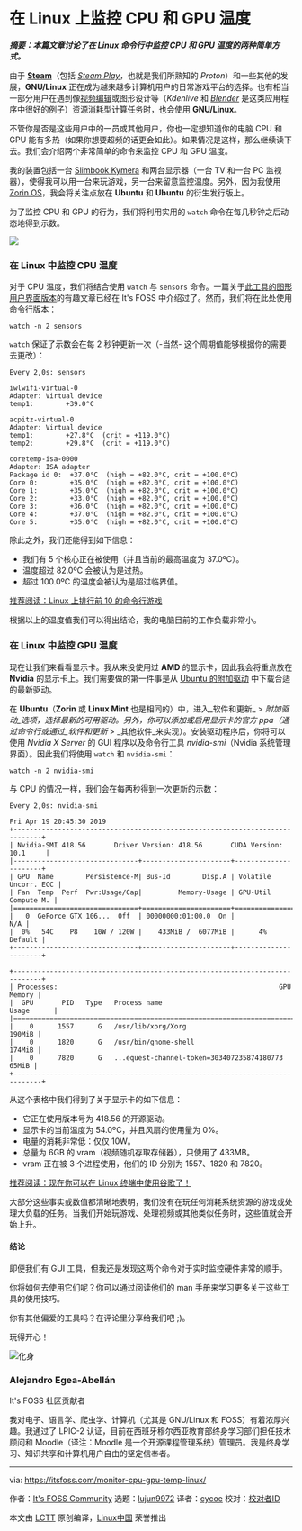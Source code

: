 [#]: collector: (lujun9972)
[#]: translator: (cycoe)
[#]: reviewer: ( )
[#]: publisher: ( )
[#]: url: ( )
[#]: subject: (Monitoring CPU and GPU Temperatures on Linux)
[#]: via: (https://itsfoss.com/monitor-cpu-gpu-temp-linux/)
[#]: author: (It's FOSS Community https://itsfoss.com/author/itsfoss/)

在 Linux 上监控 CPU 和 GPU 温度
======

_**摘要：本篇文章讨论了在 Linux 命令行中监控 CPU 和 GPU 温度的两种简单方式。**_

由于 **[Steam][1]**（包括 _[Steam Play][2]_，也就是我们所熟知的 _Proton_）和一些其他的发展，**GNU/Linux** 正在成为越来越多计算机用户的日常游戏平台的选择。也有相当一部分用户在遇到像[视频编辑][3]或图形设计等（_Kdenlive_ 和 _[Blender][4]_ 是这类应用程序中很好的例子）资源消耗型计算任务时，也会使用 **GNU/Linux**。

不管你是否是这些用户中的一员或其他用户，你也一定想知道你的电脑 CPU 和 GPU 能有多热（如果你想要超频的话更会如此）。如果情况是这样，那么继续读下去。我们会介绍两个非常简单的命令来监控 CPU 和 GPU 温度。

我的装置包括一台 [Slimbook Kymera][5] 和两台显示器（一台 TV 和一台 PC 监视器），使得我可以用一台来玩游戏，另一台来留意监控温度。另外，因为我使用 [Zorin OS][6]，我会将关注点放在 **Ubuntu** 和 **Ubuntu** 的衍生发行版上。

为了监控 CPU 和 GPU 的行为，我们将利用实用的 `watch` 命令在每几秒钟之后动态地得到示数。

![][7]

### 在 Linux 中监控 CPU 温度

对于 CPU 温度，我们将结合使用 `watch` 与 `sensors` 命令。一篇关于[此工具的图形用户界面版本][8]的有趣文章已经在 It's FOSS 中介绍过了。然而，我们将在此处使用命令行版本：

```
watch -n 2 sensors
```

`watch` 保证了示数会在每 2 秒钟更新一次（-当然- 这个周期值能够根据你的需要去更改）：

```
Every 2,0s: sensors

iwlwifi-virtual-0
Adapter: Virtual device
temp1:        +39.0°C

acpitz-virtual-0
Adapter: Virtual device
temp1:        +27.8°C  (crit = +119.0°C)
temp2:        +29.8°C  (crit = +119.0°C)

coretemp-isa-0000
Adapter: ISA adapter
Package id 0:  +37.0°C  (high = +82.0°C, crit = +100.0°C)
Core 0:        +35.0°C  (high = +82.0°C, crit = +100.0°C)
Core 1:        +35.0°C  (high = +82.0°C, crit = +100.0°C)
Core 2:        +33.0°C  (high = +82.0°C, crit = +100.0°C)
Core 3:        +36.0°C  (high = +82.0°C, crit = +100.0°C)
Core 4:        +37.0°C  (high = +82.0°C, crit = +100.0°C)
Core 5:        +35.0°C  (high = +82.0°C, crit = +100.0°C)
```

除此之外，我们还能得到如下信息：

  * 我们有 5 个核心正在被使用（并且当前的最高温度为 37.0ºC）。
  * 温度超过 82.0ºC 会被认为是过热。
  * 超过 100.0ºC 的温度会被认为是超过临界值。



[推荐阅读：Linux 上排行前 10 的命令行游戏][9]


根据以上的温度值我们可以得出结论，我的电脑目前的工作负载非常小。

### 在 Linux 中监控 GPU 温度

现在让我们来看看显示卡。我从来没使用过 **AMD** 的显示卡，因此我会将重点放在 **Nvidia** 的显示卡上。我们需要做的第一件事是从 [Ubuntu 的附加驱动][10] 中下载合适的最新驱动。

在 **Ubuntu**（**Zorin** 或 **Linux Mint** 也是相同的）中，进入_软件和更新_ > _附加驱动_选项，选择最新的可用驱动。另外，你可以添加或启用显示卡的官方 _ppa_（通过命令行或通过_软件和更新_ > _其他软件_来实现）。安装驱动程序后，你将可以使用 _Nvidia X Server_ 的 GUI 程序以及命令行工具 _nvidia-smi_（Nvidia 系统管理界面）。因此我们将使用 `watch` 和 `nvidia-smi`：

```
watch -n 2 nvidia-smi
```

与 CPU 的情况一样，我们会在每两秒得到一次更新的示数：

```
Every 2,0s: nvidia-smi

Fri Apr 19 20:45:30 2019
+-----------------------------------------------------------------------------+
| Nvidia-SMI 418.56       Driver Version: 418.56       CUDA Version: 10.1     |
|-------------------------------+----------------------+----------------------+
| GPU  Name        Persistence-M| Bus-Id        Disp.A | Volatile Uncorr. ECC |
| Fan  Temp  Perf  Pwr:Usage/Cap|         Memory-Usage | GPU-Util  Compute M. |
|===============================+======================+======================|
|   0  GeForce GTX 106...  Off  | 00000000:01:00.0  On |                  N/A |
|  0%   54C    P8    10W / 120W |    433MiB /  6077MiB |      4%      Default |
+-------------------------------+----------------------+----------------------+

+-----------------------------------------------------------------------------+
| Processes:                                                       GPU Memory |
|  GPU       PID   Type   Process name                             Usage      |
|=============================================================================|
|    0      1557      G   /usr/lib/xorg/Xorg                           190MiB |
|    0      1820      G   /usr/bin/gnome-shell                         174MiB |
|    0      7820      G   ...equest-channel-token=303407235874180773    65MiB |
+-----------------------------------------------------------------------------+
```

从这个表格中我们得到了关于显示卡的如下信息：

  * 它正在使用版本号为 418.56 的开源驱动。
  * 显示卡的当前温度为 54.0ºC，并且风扇的使用量为 0%。
  * 电量的消耗非常低：仅仅 10W。
  * 总量为 6GB 的 vram（视频随机存取存储器），只使用了 433MB。
  * vram 正在被 3 个进程使用，他们的 ID 分别为 1557、1820 和 7820。



[推荐阅读：现在你可以在 Linux 终端中使用谷歌了！][11]


大部分这些事实或数值都清晰地表明，我们没有在玩任何消耗系统资源的游戏或处理大负载的任务。当我们开始玩游戏、处理视频或其他类似任务时，这些值就会开始上升。

#### 结论

即便我们有 GUI 工具，但我还是发现这两个命令对于实时监控硬件非常的顺手。

你将如何去使用它们呢？你可以通过阅读他们的 man 手册来学习更多关于这些工具的使用技巧。

你有其他偏爱的工具吗？在评论里分享给我们吧 ;)。

玩得开心！

![化身][12]

### Alejandro Egea-Abellán

It's FOSS 社区贡献者

我对电子、语言学、爬虫学、计算机（尤其是 GNU/Linux 和 FOSS）有着浓厚兴趣。我通过了 LPIC-2 认证，目前在西班牙穆尔西亚教育部终身学习部们担任技术顾问和 Moodle（译注：Moodle 是一个开源课程管理系统）管理员。我是终身学习、知识共享和计算机用户自由的坚定信奉者。

--------------------------------------------------------------------------------

via: https://itsfoss.com/monitor-cpu-gpu-temp-linux/

作者：[It's FOSS Community][a]
选题：[lujun9972][b]
译者：[cycoe](https://github.com/cycoe)
校对：[校对者ID](https://github.com/校对者ID)

本文由 [LCTT](https://github.com/LCTT/TranslateProject) 原创编译，[Linux中国](https://linux.cn/) 荣誉推出

[a]: https://itsfoss.com/author/itsfoss/
[b]: https://github.com/lujun9972
[1]: https://itsfoss.com/install-steam-ubuntu-linux/
[2]: https://itsfoss.com/steam-play-proton/
[3]: https://itsfoss.com/best-video-editing-software-linux/
[4]: https://www.blender.org/
[5]: https://slimbook.es/
[6]: https://zorinos.com/
[7]: https://itsfoss.com/wp-content/uploads/2019/04/monitor-cpu-gpu-temperature-linux-800x450.png
[8]: https://itsfoss.com/check-laptop-cpu-temperature-ubuntu/
[9]: https://itsfoss.com/best-command-line-games-linux/
[10]: https://itsfoss.com/install-additional-drivers-ubuntu/
[11]: https://itsfoss.com/review-googler-linux/
[12]: https://itsfoss.com/wp-content/uploads/2019/04/EGEA-ABELLAN-Alejandro.jpg

